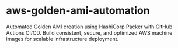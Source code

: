 # aws-golden-ami-automation
Automated Golden AMI creation using HashiCorp Packer with GitHub Actions CI/CD. Build consistent, secure, and optimized AWS machine images for scalable infrastructure deployment.
